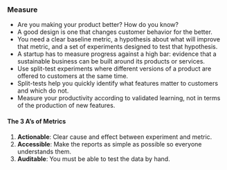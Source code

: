 ### Measure

- Are you making your product better? How do you know?
- A good design is one that changes customer behavior for the better.
- You need a clear baseline metric, a hypothesis about what will improve that metric, and a set of experiments designed to test that hypothesis.
- A startup has to measure progress against a high bar: evidence that a sustainable business can be built around its products or services.
- Use split-test experiments where different versions of a product are offered to customers at the same time.
- Split-tests help you quickly identify what features matter to customers and which do not.
- Measure your productivity according to validated learning, not in terms of the production of new features.

#### The 3 A’s of Metrics

1. **Actionable**: Clear cause and effect between experiment and metric.
2. **Accessible**: Make the reports as simple as possible so everyone understands them.
3. **Auditable**: You must be able to test the data by hand.
